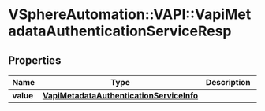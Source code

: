 # VSphereAutomation::VAPI::VapiMetadataAuthenticationServiceResp

## Properties
Name | Type | Description | Notes
------------ | ------------- | ------------- | -------------
**value** | [**VapiMetadataAuthenticationServiceInfo**](VapiMetadataAuthenticationServiceInfo.md) |  | 


